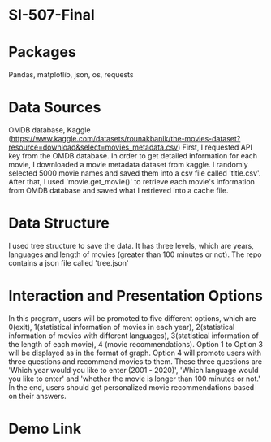 # SI-507-Final

# Packages 
Pandas, matplotlib, json, os, requests

# Data Sources
OMDB database, 
Kaggle (https://www.kaggle.com/datasets/rounakbanik/the-movies-dataset?resource=download&select=movies_metadata.csv)
First, I requested API key from the OMDB database. In order to get detailed information for each movie, I downloaded a movie metadata dataset from kaggle. I randomly selected 5000 movie names and saved them into a csv file called 'title.csv'. After that, I used 'movie.get_movie()' to retrieve each movie's information from OMDB database and saved what I retrieved into a cache file. 

# Data Structure
I used tree structure to save the data. It has three levels, which are years, languages and length of movies (greater than 100 minutes or not). The repo contains a json file called 'tree.json'

# Interaction and Presentation Options
In this program, users will be promoted to five different options, which are 0(exit), 1(statistical information of movies in each year), 2(statistical information of movies with different languages), 3(statistical information of the length of each movie), 4 (movie recommendations). Option 1 to Option 3 will be displayed as in the format of graph. Option 4 will promote users with three questions and recommend movies to them. These three questions are 'Which year would you like to enter (2001 - 2020)', 'Which language would you like to enter' and 'whether the movie is longer than 100 minutes or not.' In the end, users should get personalized movie recommendations based on their answers. 


# Demo Link 
